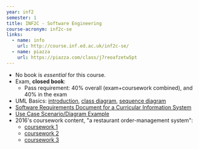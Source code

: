 ```yaml
---
year: inf2
semester: 1
title: INF2C - Software Engineering
course-acronym: inf2c-se
links:
  - name: info
    url: http://course.inf.ed.ac.uk/inf2c-se/
  - name: piazza
    url: https://piazza.com/class/j7reoafzetw5pt
---
```

- No book is _essential_ for this course.
- Exam, **closed book**:
  - Pass requirement: 40% overall (exam+coursework combined), and 40% in the exam
- UML Basics: [introduction](https://www.ibm.com/developerworks/rational/library/769.html?ca=drs-), [class diagram](https://www.ibm.com/developerworks/rational/library/content/RationalEdge/sep04/bell/index.html?ca=drs-), [sequence diagram](https://www.ibm.com/developerworks/rational/library/3101.html?ca=drs-)
- [Software Requirements Document for a Curricular Information System](http://web.mit.edu/ssit/cis/CISRequirements.html)
- [Use Case Scenario/Diagram Example](https://www.lucidchart.com/pages/use-case-scenario-example-and-template-UML)
- 2016's coursework content, "a restaurant order-management system":
  - [coursework 1](https://www.inf.ed.ac.uk/teaching/courses/inf2c-se/Coursework/2016/cw1.pdf)
  - [coursework 2](https://www.inf.ed.ac.uk/teaching/courses/inf2c-se/Coursework/2016/cw2.pdf)
  - [coursework 3](https://www.inf.ed.ac.uk/teaching/courses/inf2c-se/Coursework/2016/cw3.pdf)
